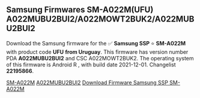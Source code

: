 <h2>Samsung Firmwares SM-A022M(UFU) A022MUBU2BUI2/A022MOWT2BUK2/A022MUBU2BUI2</h2>
Download the Samsung firmware for the ✅ <strong>Samsung SSP </strong> ⭐ <strong>SM-A022M</strong> with product code <strong>UFU</strong> <strong> from Uruguay</strong>. This firmware has version number PDA <strong>A022MUBU2BUI2</strong> and CSC A022MOWT2BUK2. The operating system of this firmware is Android R , with build date 2021-12-01. Changelist <strong>22195866</strong>.


[SM-A022M](https://samfirm.shop/samsung/model/SM-A022M)
[A022MUBU2BUI2](https://samfirm.shop/samsung/pda/A022MUBU2BUI2)
[Download Firmware Samsung SSP SM-A022M](https://samfirm.shop/samsung/firmware/479255)
